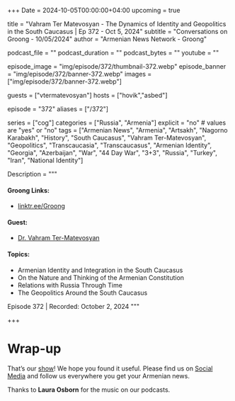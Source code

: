 +++
Date = 2024-10-05T00:00:00+04:00
upcoming = true

title = "Vahram Ter Matevosyan - The Dynamics of Identity and Geopolitics in the South Caucasus | Ep 372 - Oct 5, 2024"
subtitle = "Conversations on Groong - 10/05/2024"
author = "Armenian News Network - Groong"

podcast_file = ""
podcast_duration = ""
podcast_bytes = ""
youtube = ""

episode_image = "img/episode/372/thumbnail-372.webp"
episode_banner = "img/episode/372/banner-372.webp"
images = ["img/episode/372/banner-372.webp"]

guests = ["vtermatevosyan"]
hosts = ["hovik","asbed"]

episode = "372"
aliases = ["/372"]

series = ["cog"]
categories = ["Russia", "Armenia"]
explicit = "no" # values are "yes" or "no"
tags = ["Armenian News", "Armenia", "Artsakh", "Nagorno Karabakh", "History", "South Caucasus", "Vahram Ter-Matevosyan", "Geopolitics", "Transcaucasia", "Transcaucasus", "Armenian Identity", "Georgia", "Azerbaijan", "War", "44 Day War", "3+3", "Russia", "Turkey", "Iran", "National Identity"]

Description = """

#### Groong Links:
* [linktr.ee/Groong](https://linktr.ee/groong)

#### Guest:
* [Dr. Vahram Ter-Matevosyan](/guest/vtermatevosyan)

#### Topics:
* Armenian Identity and Integration in the South Caucasus
* On the Nature and Thinking of the Armenian Constitution
* Relations with Russia Through Time
* The Geopolitics Around the South Caucasus



Episode 372 | Recorded: October 2, 2024
"""

+++




# Wrap-up

That’s our [show](https://podcasts.groong.org/)! We hope you found it useful. Please find us on [Social Media](https://lintr.ee/groong) and follow us everywhere you get your Armenian news.

Thanks to **Laura Osborn** for the music on our podcasts.
